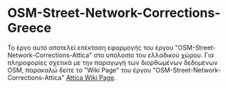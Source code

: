# OSM-Street-Network-Corrections-Greece
Το έργο αυτό αποτελεί επέκταση εφαρμογής του έργου "OSM-Street-Network-Corrections-Attica"
στο υπόλοιπο του ελλαδικού χώρου. Για πληροφορίες σχετικά με την παραγωγή των διορθωμένων
δεδομένων OSM, παρακαλώ δείτε το "Wiki Page" του έργου
"OSM-Street-Network-Corrections-Attica" [Attica Wiki Page](https://github.com/ellak-monades-aristeias/OSM-Street-Network-Corrections-Attica/wiki).
